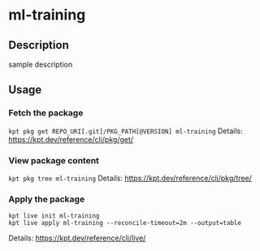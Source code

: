 # ml-training

## Description
sample description

## Usage

### Fetch the package
`kpt pkg get REPO_URI[.git]/PKG_PATH[@VERSION] ml-training`
Details: https://kpt.dev/reference/cli/pkg/get/

### View package content
`kpt pkg tree ml-training`
Details: https://kpt.dev/reference/cli/pkg/tree/

### Apply the package
```
kpt live init ml-training
kpt live apply ml-training --reconcile-timeout=2m --output=table
```
Details: https://kpt.dev/reference/cli/live/
